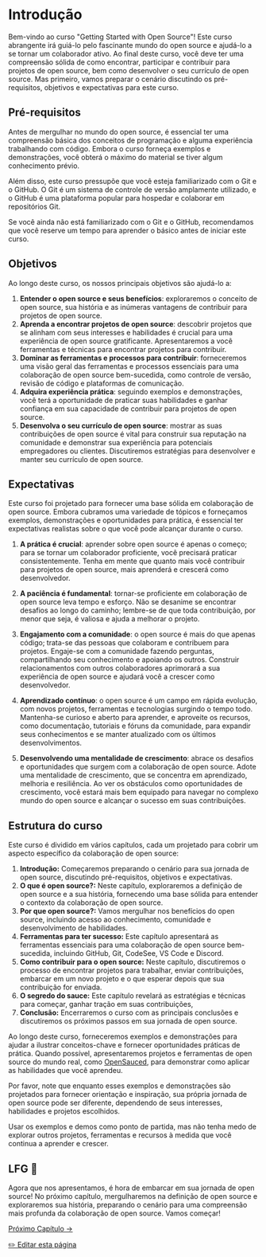 # Introdução

Bem-vindo ao curso "Getting Started with Open Source"!
Este curso abrangente irá guiá-lo pelo fascinante mundo do open source e ajudá-lo a se tornar um colaborador ativo.
Ao final deste curso, você deve ter uma compreensão sólida de como encontrar, participar e contribuir para projetos de open source, bem como desenvolver o seu currículo de open source. 
Mas primeiro, vamos preparar o cenário discutindo os pré-requisitos, objetivos e expectativas para este curso.

## Pré-requisitos

Antes de mergulhar no mundo do open source, é essencial ter uma compreensão básica dos conceitos de programação e alguma experiência trabalhando com código.
Embora o curso forneça exemplos e demonstrações, você obterá o máximo do material se tiver algum conhecimento prévio.

Além disso, este curso pressupõe que você esteja familiarizado com o Git e o GitHub.
O Git é um sistema de controle de versão amplamente utilizado, e o GitHub é uma plataforma popular para hospedar e colaborar em repositórios Git.

Se você ainda não está familiarizado com o Git e o GitHub, recomendamos que você reserve um tempo para aprender o básico antes de iniciar este curso.

## Objetivos

Ao longo deste curso, os nossos principais objetivos são ajudá-lo a:

1. **Entender o open source e seus benefícios**: exploraremos o conceito de open source, sua história e as inúmeras vantagens de contribuir para projetos de open source.
2. **Aprenda a encontrar projetos de open source**: descobrir projetos que se alinham com seus interesses e habilidades é crucial para uma experiência de open source gratificante. Apresentaremos a você ferramentas e técnicas para encontrar projetos para contribuir.
3. **Dominar as ferramentas e processos para contribuir**: forneceremos uma visão geral das ferramentas e processos essenciais para uma colaboração de open source bem-sucedida, como controle de versão, revisão de código e plataformas de comunicação.
4. **Adquira experiência prática**: seguindo exemplos e demonstrações, você terá a oportunidade de praticar suas habilidades e ganhar confiança em sua capacidade de contribuir para projetos de open source.
5. **Desenvolva o seu currículo de open source**: mostrar as suas contribuições de open source é vital para construir sua reputação na comunidade e demonstrar sua experiência para potenciais empregadores ou clientes. Discutiremos estratégias para desenvolver e manter seu currículo de open source.

## Expectativas

Este curso foi projetado para fornecer uma base sólida em colaboração de open source.
Embora cubramos uma variedade de tópicos e forneçamos exemplos, demonstrações e oportunidades para prática, é essencial ter expectativas realistas sobre o que você pode alcançar durante o curso.

1. **A prática é crucial**: aprender sobre open source é apenas o começo; para se tornar um colaborador proficiente, você precisará praticar consistentemente.
Tenha em mente que quanto mais você contribuir para projetos de open source, mais aprenderá e crescerá como desenvolvedor.

2. **A paciência é fundamental**: tornar-se proficiente em colaboração de open source leva tempo e esforço. Não se desanime se encontrar desafios ao longo do caminho; lembre-se de que toda contribuição, por menor que seja, é valiosa e ajuda a melhorar o projeto.

3. **Engajamento com a comunidade**: o open source é mais do que apenas código; trata-se das pessoas que colaboram e contribuem para projetos. Engaje-se com a comunidade fazendo perguntas, compartilhando seu conhecimento e apoiando os outros.
Construir relacionamentos com outros colaboradores aprimorará a sua experiência de open source e ajudará você a crescer como desenvolvedor.

4. **Aprendizado contínuo**: o open source é um campo em rápida evolução, com novos projetos, ferramentas e tecnologias surgindo o tempo todo. Mantenha-se curioso e aberto para aprender, e aproveite os recursos, como documentação, tutoriais e fóruns da comunidade, para expandir seus conhecimentos e se manter atualizado com os últimos desenvolvimentos.

5. **Desenvolvendo uma mentalidade de crescimento**: abrace os desafios e oportunidades que surgem com a colaboração de open source. Adote uma mentalidade de crescimento, que se concentra em aprendizado, melhoria e resiliência. Ao ver os obstáculos como oportunidades de crescimento, você estará mais bem equipado para navegar no complexo mundo do open source e alcançar o sucesso em suas contribuições.

## Estrutura do curso

Este curso é dividido em vários capítulos, cada um projetado para cobrir um aspecto específico da colaboração de open source:

1. **Introdução:** Começaremos preparando o cenário para sua jornada de open source, discutindo pré-requisitos, objetivos e expectativas.
2. **O que é open source?:** Neste capítulo, exploraremos a definição de open source e a sua história, fornecendo uma base sólida para entender o contexto da colaboração de open source.
3. **Por que open source?:** Vamos mergulhar nos benefícios do open source, incluindo acesso ao conhecimento, comunidade e desenvolvimento de habilidades.
4. **Ferramentas para ter sucesso:** Este capítulo apresentará as ferramentas essenciais para uma colaboração de open source bem-sucedida, incluindo GitHub, Git, CodeSee, VS Code e Discord.
5. **Como contribuir para o open source:** Neste capítulo, discutiremos o processo de encontrar projetos para trabalhar, enviar contribuições, embarcar em um novo projeto e o que esperar depois que sua contribuição for enviada.
6. **O segredo do sauce:** Este capítulo revelará as estratégias e técnicas para começar, ganhar tração em suas contribuições,
7. **Conclusão:** Encerraremos o curso com as principais conclusões e discutiremos os próximos passos em sua jornada de open source.

Ao longo deste curso, forneceremos exemplos e demonstrações para ajudar a ilustrar conceitos-chave e fornecer oportunidades práticas de prática. Quando possível, apresentaremos projetos e ferramentas de open source do mundo real, como [OpenSauced](https://opensauced.pizza/), para demonstrar como aplicar as habilidades que você aprendeu.

Por favor, note que enquanto esses exemplos e demonstrações são projetados para fornecer orientação e inspiração, sua própria jornada de open source pode ser diferente, dependendo de seus interesses, habilidades e projetos escolhidos.

Usar os exemplos e demos como ponto de partida, mas não tenha medo de explorar outros projetos, ferramentas e recursos à medida que você continua a aprender e crescer.

## LFG 🚀

Agora que nos apresentamos, é hora de embarcar em sua jornada de open source! No próximo capítulo, mergulharemos na definição de open source e exploraremos sua história, preparando o cenário para uma compreensão mais profunda da colaboração de open source. Vamos começar!

[Próximo Capítulo ->](/translations/pt-br/02-o-que-é-open-source.md)

<a href="https://github.com/open-sauced/intro/edit/main/translations/pt-br/01-introdução">
✏️  Editar esta página
</a>
